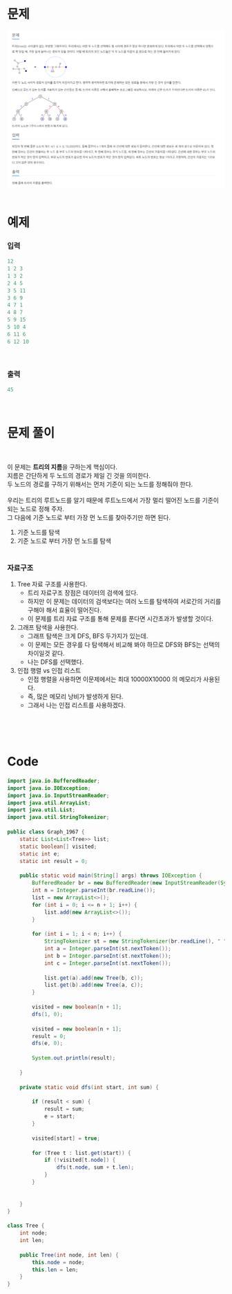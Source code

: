 # 문제
![문제](/Img/Backjoon1967.PNG)  
<br>

# 예제
### 입력
``` Java
12
1 2 3
1 3 2
2 4 5
3 5 11
3 6 9
4 7 1
4 8 7
5 9 15
5 10 4
6 11 6
6 12 10
```
<br>

### 출력
``` java
45
```
<br>

# 문제 풀이
<br>

이 문제는 **트리의 지름**을 구하는게 핵심이다.    
지름은 간단하게 두 노드의 경로가 제일 긴 것을 의미한다.    
두 노드의 경로를 구하기 위해서는 먼저 기준이 되는 노드를 정해줘야 한다.  
<br>
우리는 트리의 루트노드를 알기 때문에 루트노드에서 가장 멀리 떨어진 노드를 기준이 되는 노드로 정해 주자.  
그 다음에 기준 노드로 부터 가장 먼 노드를 찾아주기만 하면 된다.

1. 기준 노드를 탐색
2. 기준 노드로 부터 가장 먼 노드를 탐색
<br><br>


### 자료구조
1. Tree 자료 구조를 사용한다.  
    * 트리 자료구조 장점은 데이터의 검색에 있다.  
    * 하지만 이 문제는 데이터의 검색보다는 여러 노드를 탐색하여 서로간의 거리를 구해야 해서 효율이 떨어진다.
    * 이 문제를 트리 자료 구조를 통해 문제를 푼다면 시간초과가 발생할 것이다.
2. 그래프 탐색을 사용한다.  
   * 그래프 탐색은 크게 DFS, BFS 두가지가 있는데.
   * 이 문제는 모든 경우를 다 탐색해서 비교해 봐야 하므로 DFS와 BFS는 선택의 차이일것 같다.
   * 나는 DFS를 선택했다.
3. 인접 행렬 vs 인접 리스트
   * 인접 행렬을 사용하면 이문제에서는 최대 10000X10000 의 메모리가 사용된다.
   * 즉, 많은 메모리 낭비가 발생하게 된다.
   * 그래서 나는 인접 리스트를 사용하겠다.
  
<br><br><br>

# Code
``` Java
import java.io.BufferedReader;
import java.io.IOException;
import java.io.InputStreamReader;
import java.util.ArrayList;
import java.util.List;
import java.util.StringTokenizer;

public class Graph_1967 {
    static List<List<Tree>> list;
    static boolean[] visited;
    static int e;
    static int result = 0;

    public static void main(String[] args) throws IOException {
        BufferedReader br = new BufferedReader(new InputStreamReader(System.in));
        int n = Integer.parseInt(br.readLine());
        list = new ArrayList<>();
        for (int i = 0; i <= n + 1; i++) {
            list.add(new ArrayList<>());
        }

        for (int i = 1; i < n; i++) {
            StringTokenizer st = new StringTokenizer(br.readLine(), " ");
            int a = Integer.parseInt(st.nextToken());
            int b = Integer.parseInt(st.nextToken());
            int c = Integer.parseInt(st.nextToken());

            list.get(a).add(new Tree(b, c));
            list.get(b).add(new Tree(a, c));
        }

        visited = new boolean[n + 1];
        dfs(1, 0);

        visited = new boolean[n + 1];
        result = 0;
        dfs(e, 0);

        System.out.println(result);

    }

    private static void dfs(int start, int sum) {

        if (result < sum) {
            result = sum;
            e = start;
        }

        visited[start] = true;

        for (Tree t : list.get(start)) {
            if (!visited[t.node]) {
                dfs(t.node, sum + t.len);
            }
        }


    }
}

class Tree {
    int node;
    int len;

    public Tree(int node, int len) {
        this.node = node;
        this.len = len;
    }
}
```
   
